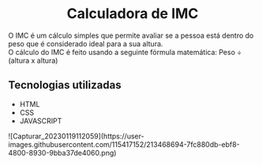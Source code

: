 <h1 align="center">Calculadora de IMC</h1>

O IMC é um cálculo simples que permite avaliar se a pessoa está dentro do peso que é considerado ideal para a sua altura.
<br>
O cálculo do IMC é feito usando a seguinte fórmula matemática: Peso ÷ (altura x altura)

<h2>Tecnologias utilizadas</h2>
    <ul>
        <li>HTML</li>
        <li>CSS</li>
        <li>JAVASCRIPT</li>
    </ul>
![Capturar_20230119112059](https://user-images.githubusercontent.com/115417152/213468694-7fc880db-ebf8-4800-8930-9bba37de4060.png)
